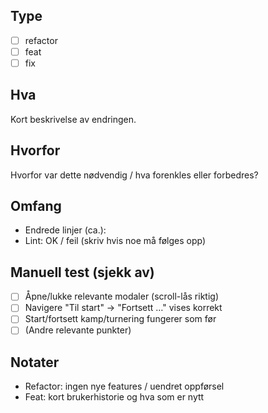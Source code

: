 ## Type
- [ ] refactor
- [ ] feat
- [ ] fix

## Hva
Kort beskrivelse av endringen.

## Hvorfor
Hvorfor var dette nødvendig / hva forenkles eller forbedres?

## Omfang
- Endrede linjer (ca.): <skriv inn kort>
- Lint: OK / feil (skriv hvis noe må følges opp)

## Manuell test (sjekk av)
- [ ] Åpne/lukke relevante modaler (scroll-lås riktig)
- [ ] Navigere "Til start" → "Fortsett …" vises korrekt
- [ ] Start/fortsett kamp/turnering fungerer som før
- [ ] (Andre relevante punkter)

## Notater
- Refactor: ingen nye features / uendret oppførsel
- Feat: kort brukerhistorie og hva som er nytt

